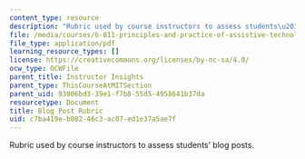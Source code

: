 ```yaml
---
content_type: resource
description: "Rubric used by course instructors to assess students\u2019 blog posts."
file: /media/courses/6-811-principles-and-practice-of-assistive-technology-fall-2014/c7ba419eb08246c3ac07ed1e37a5ae7f_BlogRubric.pdf
file_type: application/pdf
learning_resource_types: []
license: https://creativecommons.org/licenses/by-nc-sa/4.0/
ocw_type: OCWFile
parent_title: Instructor Insights
parent_type: ThisCourseAtMITSection
parent_uid: 93006bd3-39e1-f7b8-55d5-4958641b37da
resourcetype: Document
title: Blog Post Rubric
uid: c7ba419e-b082-46c3-ac07-ed1e37a5ae7f
---
```

Rubric used by course instructors to assess students’ blog posts.